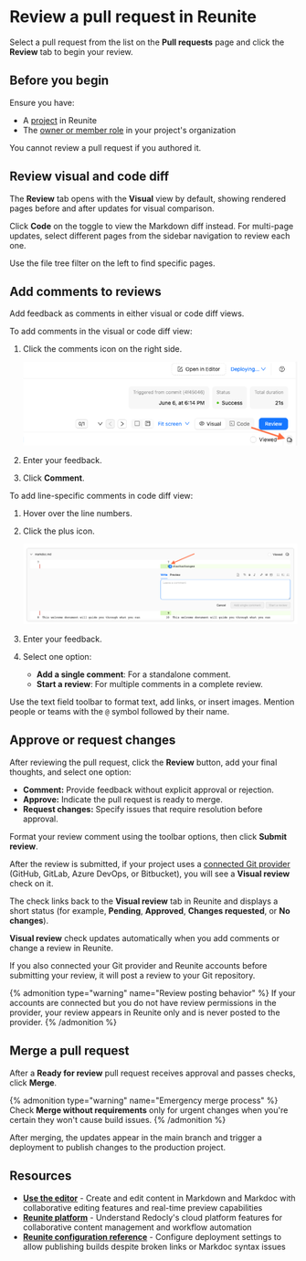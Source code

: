 # Review a pull request in Reunite

Select a pull request from the list on the **Pull requests** page and click the **Review** tab to begin your review.

## Before you begin

Ensure you have:

- A [project](../projects.md) in Reunite
- The [owner or member role](../../../access/roles.md#organization-roles) in your project's organization

You cannot review a pull request if you authored it.

## Review visual and code diff

The **Review** tab opens with the **Visual** view by default, showing rendered pages before and after updates for visual comparison.

Click **Code** on the toggle to view the Markdown diff instead.
For multi-page updates, select different pages from the sidebar navigation to review each one.

Use the file tree filter on the left to find specific pages.

## Add comments to reviews

Add feedback as comments in either visual or code diff views.

To add comments in the visual or code diff view:

1. Click the comments icon on the right side.

    ![Screenshot of top right side of review tab in Reunite with arrow pointing to the comments icon](../../images/comment-icon.png)

1. Enter your feedback.
1. Click **Comment**.

To add line-specific comments in code diff view:

1. Hover over the line numbers.
1. Click the plus icon.

    ![Screenshot of code diff view in Reunite with arrow pointing towards plus icon](../../images/plus-icon.png)

1. Enter your feedback.
1. Select one option:
   - **Add a single comment**: For a standalone comment.
   - **Start a review**: For multiple comments in a complete review.

Use the text field toolbar to format text, add links, or insert images.
Mention people or teams with the `@` symbol followed by their name.

## Approve or request changes

After reviewing the pull request, click the **Review** button, add your final thoughts, and select one option:

- **Comment:** Provide feedback without explicit approval or rejection.
- **Approve:** Indicate the pull request is ready to merge.
- **Request changes:** Specify issues that require resolution before approval.

Format your review comment using the toolbar options, then click **Submit review**.

After the review is submitted, if your project uses a [connected Git provider](../../project/connect-git/connect-git-provider.md) (GitHub, GitLab, Azure DevOps, or Bitbucket), you will see a **Visual review** check on it.

The check links back to the **Visual review** tab in Reunite and displays a short status (for example, **Pending**, **Approved**, **Changes requested**, or **No changes**).

**Visual review** check updates automatically when you add comments or change a review in Reunite.

If you also connected your Git provider and Reunite accounts before submitting your review, it will post a review to your Git repository.

{% admonition type="warning" name="Review posting behavior" %}
If your accounts are connected but you do not have review permissions in the provider, your review appears in Reunite only and is never posted to the provider.
{% /admonition %}

## Merge a pull request

After a **Ready for review** pull request receives approval and passes checks, click **Merge**.

{% admonition type="warning" name="Emergency merge process" %}
Check **Merge without requirements** only for urgent changes when you're certain they won't cause build issues.
{% /admonition %}

After merging, the updates appear in the main branch and trigger a deployment to publish changes to the production project.

## Resources

- **[Use the editor](../use-editor.md)** - Create and edit content in Markdown and Markdoc with collaborative editing features and real-time preview capabilities
- **[Reunite platform](../../reunite.md)** - Understand Redocly's cloud platform features for collaborative content management and workflow automation
- **[Reunite configuration reference](../../../config/reunite.md)** - Configure deployment settings to allow publishing builds despite broken links or Markdoc syntax issues
